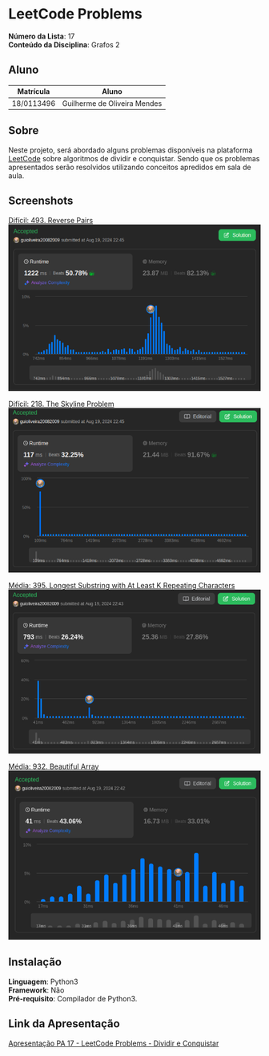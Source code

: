 # LeetCode Problems

**Número da Lista**: 17 <br>
**Conteúdo da Disciplina**: Grafos 2<br>

## Aluno
|Matrícula | Aluno |
| -- | -- |
| 18/0113496  |  Guilherme de Oliveira Mendes |

## Sobre 
Neste projeto, será abordado alguns problemas disponíveis na plataforma [LeetCode](https://leetcode.com/) sobre algoritmos de dividir e conquistar. Sendo que os problemas apresentados serão resolvidos utilizando conceitos apredidos em sala de aula.

## Screenshots
[Difícil: 493. Reverse Pairs](https://leetcode.com/problems/reverse-pairs/description/)<br>
![](./src/assets/Sub11.png)

[Difícil: 218. The Skyline Problem ](https://leetcode.com/problems/the-skyline-problem/description/)<br>
![](./src/assets/Sub12.png)

[Média: 395. Longest Substring with At Least K Repeating Characters](https://leetcode.com/problems/longest-substring-with-at-least-k-repeating-characters/description/)<br>
![](./src/assets/Sub22.png)

[Média: 932. Beautiful Array ](https://leetcode.com/problems/beautiful-array/description/)<br>
![](./src/assets/Sub21.png)

## Instalação 
**Linguagem**: Python3  <br> 
**Framework**: Não<br>
**Pré-requisito**: Compilador de Python3.

## Link da Apresentação
[Apresentação PA 17 - LeetCode Problems - Dividir e Conquistar]()<br>
